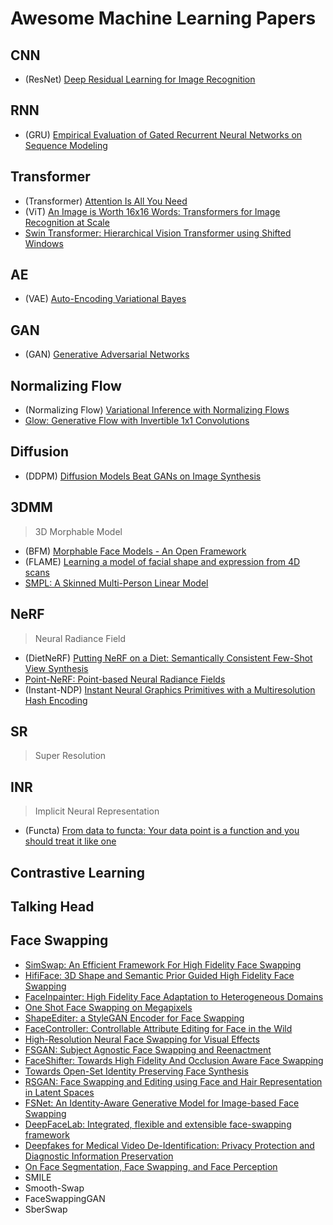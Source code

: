 # Awesome Machine Learning Papers

## CNN
- (ResNet) [Deep Residual Learning for Image Recognition](https://arxiv.org/abs/1512.03385)

## RNN
- (GRU) [Empirical Evaluation of Gated Recurrent Neural Networks on Sequence Modeling](https://arxiv.org/abs/1412.3555)

## Transformer
- (Transformer) [Attention Is All You Need](https://arxiv.org/abs/1706.03762)
- (ViT) [An Image is Worth 16x16 Words: Transformers for Image Recognition at Scale](https://arxiv.org/abs/2010.11929)
- [Swin Transformer: Hierarchical Vision Transformer using Shifted Windows](https://arxiv.org/abs/2103.14030)

## AE
- (VAE) [Auto-Encoding Variational Bayes](https://arxiv.org/abs/1312.6114)

## GAN
- (GAN) [Generative Adversarial Networks](https://arxiv.org/abs/1406.2661)

## Normalizing Flow
- (Normalizing Flow) [Variational Inference with Normalizing Flows](https://ar5iv.labs.arxiv.org/html/1505.05770)
- [Glow: Generative Flow with Invertible 1x1 Convolutions](https://arxiv.org/abs/1807.03039)

## Diffusion
- (DDPM) [Diffusion Models Beat GANs on Image Synthesis](https://arxiv.org/pdf/2105.05233v4.pdf)

## 3DMM
> 3D Morphable Model
- (BFM) [Morphable Face Models - An Open Framework](https://arxiv.org/abs/1709.08398)
- (FLAME) [Learning a model of facial shape and expression from 4D scans](https://ps.is.mpg.de/uploads_file/attachment/attachment/400/paper.pdf)
- [SMPL: A Skinned Multi-Person Linear Model](https://files.is.tue.mpg.de/black/papers/SMPL2015.pdf)

## NeRF
> Neural Radiance Field
- (DietNeRF) [Putting NeRF on a Diet: Semantically Consistent Few-Shot View Synthesis](https://ajayj.com/dietnerf)
- [Point-NeRF: Point-based Neural Radiance Fields](https://xharlie.github.io/projects/project_sites/pointnerf/index.html)
- (Instant-NDP) [Instant Neural Graphics Primitives with a Multiresolution Hash Encoding](https://nvlabs.github.io/instant-ngp/assets/mueller2022instant.pdf)

## SR
> Super Resolution

## INR
> Implicit Neural Representation
- (Functa) [From data to functa: Your data point is a function and you should treat it like one](https://arxiv.org/abs/2201.12204)

## Contrastive Learning

## Talking Head

## Face Swapping
- [SimSwap: An Efficient Framework For High Fidelity Face Swapping](https://arxiv.org/abs/2106.06340)
- [HifiFace: 3D Shape and Semantic Prior Guided High Fidelity Face Swapping](https://arxiv.org/abs/2106.09965)
- [FaceInpainter: High Fidelity Face Adaptation to Heterogeneous Domains](https://openaccess.thecvf.com/content/CVPR2021/papers/Li_FaceInpainter_High_Fidelity_Face_Adaptation_to_Heterogeneous_Domains_CVPR_2021_paper.pdf)
- [One Shot Face Swapping on Megapixels](https://arxiv.org/abs/2105.04932)
- [ShapeEditer: a StyleGAN Encoder for Face Swapping](https://arxiv.org/abs/2106.13984)
- [FaceController: Controllable Attribute Editing for Face in the Wild](https://arxiv.org/abs/2102.11464)
- [High-Resolution Neural Face Swapping for Visual Effects](https://studios.disneyresearch.com/wp-content/uploads/2020/06/High-Resolution-Neural-Face-Swapping-for-Visual-Effects.pdf)
- [FSGAN: Subject Agnostic Face Swapping and Reenactment](https://arxiv.org/abs/1908.05932)
- [FaceShifter: Towards High Fidelity And Occlusion Aware Face Swapping](https://arxiv.org/abs/1912.13457)
- [Towards Open-Set Identity Preserving Face Synthesis](https://arxiv.org/abs/1803.11182)
- [RSGAN: Face Swapping and Editing using Face and Hair Representation in Latent Spaces](https://arxiv.org/abs/1804.03447)
- [FSNet: An Identity-Aware Generative Model for Image-based Face Swapping](https://arxiv.org/abs/1811.12666)
- [DeepFaceLab: Integrated, flexible and extensible face-swapping framework](https://arxiv.org/abs/2005.05535)
- [Deepfakes for Medical Video De-Identification: Privacy Protection and Diagnostic Information Preservation](https://arxiv.org/abs/2003.00813)
- [On Face Segmentation, Face Swapping, and Face Perception](https://arxiv.org/abs/1704.06729)
- SMILE
- Smooth-Swap
- FaceSwappingGAN
- SberSwap
